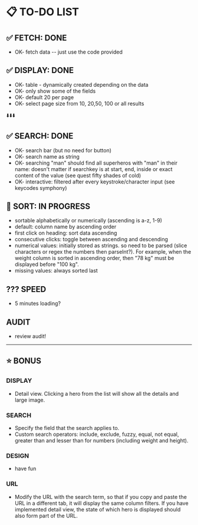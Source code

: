 # 📋 TO-DO LIST

## ✅ FETCH: DONE
- OK- fetch data -- just use the code provided

## ✅ DISPLAY: DONE
- OK- table - dynamically created depending on the data
- OK- only show some of the fields
- OK- default 20 per page
- OK- select page size from 10, 20,50, 100 or all results


⬇️⬇️⬇️

## ✅ SEARCH: DONE
- OK- search bar (but no need for button)
- OK- search name as string
- OK- searching "man" should find all superheros with "man" in their name: doesn't matter if searchkey is at start, end, inside or exact content of the value (see quest fifty shades of cold)
- OK- interactive: filtered after every keystroke/character input (see keycodes symphony)

## 🚧 SORT: IN PROGRESS
- sortable alphabetically or numerically (ascending is a-z, 1-9)
- default: column name by ascending order
- first click on heading: sort data ascending
- consecutive clicks: toggle between ascending and descending
- numerical values: initially stored as strings. so need to be parsed (slice characters or regex the numbers then parseInt?). For example, when the weight column is sorted in ascending order, then "78 kg" must be displayed before "100 kg".
- missing values: always sorted last

## ??? SPEED
- 5 minutes loading?

## AUDIT
- review audit!

-----
## ⭐ BONUS

### DISPLAY
- Detail view. Clicking a hero from the list will show all the details and large image.

### SEARCH
- Specify the field that the search applies to.
- Custom search operators: include, exclude, fuzzy, equal, not equal, greater than and lesser than for numbers (including weight and height).

### DESIGN
- have fun

### URL
- Modify the URL with the search term, so that if you copy and paste the URL in a different tab, it will display the same column filters. If you have implemented detail view, the state of which hero is displayed should also form part of the URL.
